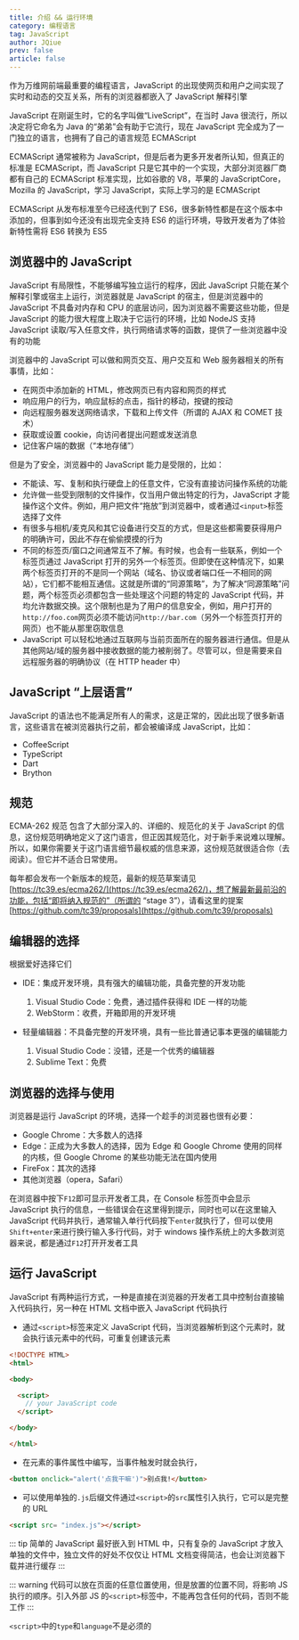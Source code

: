 ```yaml
---
title: 介绍 && 运行环境
category: 编程语言
tag: JavaScript
author: JQiue
prev: false
article: false
---
```


作为万维网前端最重要的编程语言，JavaScript 的出现使网页和用户之间实现了实时和动态的交互关系，所有的浏览器都嵌入了 JavaScript 解释引擎

JavaScript 在刚诞生时，它的名字叫做“LiveScript”，在当时 Java 很流行，所以决定将它命名为 Java 的“弟弟”会有助于它流行，现在 JavaScript 完全成为了一门独立的语言，也拥有了自己的语言规范 ECMAScript

ECMAScript 通常被称为 JavaScript，但是后者为更多开发者所认知，但真正的标准是 ECMAScript，而 JavaScript 只是它其中的一个实现，大部分浏览器厂商都有自己的 ECMAScript 标准实现，比如谷歌的 V8，苹果的 JavaScriptCore，Mozilla 的 JavaScript，学习 JavaScript，实际上学习的是 ECMAScript

ECMAScript 从发布标准至今已经迭代到了 ES6，很多新特性都是在这个版本中添加的，但事到如今还没有出现完全支持 ES6 的运行环境，导致开发者为了体验新特性需将 ES6 转换为 ES5

## 浏览器中的 JavaScript

JavaScript 有局限性，不能够编写独立运行的程序，因此 JavaScript 只能在某个解释引擎或宿主上运行，浏览器就是 JavaScript 的宿主，但是浏览器中的 JavaScript 不具备对内存和 CPU 的底层访问，因为浏览器不需要这些功能，但是 JavaScript 的能力很大程度上取决于它运行的环境，比如 NodeJS 支持 JavaScript 读取/写入任意文件，执行网络请求等的函数，提供了一些浏览器中没有的功能

浏览器中的 JavaScript 可以做和网页交互、用户交互和 Web 服务器相关的所有事情，比如：

+ 在网页中添加新的 HTML，修改网页已有内容和网页的样式
+ 响应用户的行为，响应鼠标的点击，指针的移动，按键的按动
+ 向远程服务器发送网络请求，下载和上传文件（所谓的 AJAX 和 COMET 技术）
+ 获取或设置 cookie，向访问者提出问题或发送消息
+ 记住客户端的数据（“本地存储”）

但是为了安全，浏览器中的 JavaScript 能力是受限的，比如：

+ 不能读、写、复制和执行硬盘上的任意文件，它没有直接访问操作系统的功能
+ 允许做一些受到限制的文件操作，仅当用户做出特定的行为，JavaScript 才能操作这个文件。例如，用户把文件“拖放”到浏览器中，或者通过`<input>`标签选择了文件
+ 有很多与相机/麦克风和其它设备进行交互的方式，但是这些都需要获得用户的明确许可，因此不存在偷偷摸摸的行为
+ 不同的标签页/窗口之间通常互不了解。有时候，也会有一些联系，例如一个标签页通过 JavaScript 打开的另外一个标签页。但即使在这种情况下，如果两个标签页打开的不是同一个网站（域名、协议或者端口任一不相同的网站），它们都不能相互通信。这就是所谓的“同源策略”，为了解决“同源策略”问题，两个标签页必须都包含一些处理这个问题的特定的 JavaScript 代码，并均允许数据交换。这个限制也是为了用户的信息安全，例如，用户打开的`http://foo.com`网页必须不能访问`http://bar.com`（另外一个标签页打开的网页）也不能从那里窃取信息
+ JavaScript 可以轻松地通过互联网与当前页面所在的服务器进行通信。但是从其他网站/域的服务器中接收数据的能力被削弱了。尽管可以，但是需要来自远程服务器的明确协议（在 HTTP header 中）

## JavaScript “上层语言”

JavaScript 的语法也不能满足所有人的需求，这是正常的，因此出现了很多新语言，这些语言在被浏览器执行之前，都会被编译成 JavaScript，比如：

+ CoffeeScript
+ TypeScript
+ Dart
+ Brython

## 规范

ECMA-262 规范 包含了大部分深入的、详细的、规范化的关于 JavaScript 的信息，这份规范明确地定义了这门语言，但正因其规范化，对于新手来说难以理解。所以，如果你需要关于这门语言细节最权威的信息来源，这份规范就很适合你（去阅读）。但它并不适合日常使用。

每年都会发布一个新版本的规范，最新的规范草案请见 [https://tc39.es/ecma262/](https://tc39.es/ecma262/)，想了解最新最前沿的功能，包括“即将纳入规范的”（所谓的 “stage 3”），请看这里的提案 [https://github.com/tc39/proposals](https://github.com/tc39/proposals)

## 编辑器的选择

根据爱好选择它们

+ IDE：集成开发环境，具有强大的编辑功能，具备完整的开发功能
  1. Visual Studio Code：免费，通过插件获得和 IDE 一样的功能
  2. WebStorm：收费，开箱即用的开发环境

+ 轻量编辑器：不具备完整的开发环境，具有一些比普通记事本更强的编辑能力
  1. Visual Studio Code：没错，还是一个优秀的编辑器
  2. Sublime Text：免费

## 浏览器的选择与使用

浏览器是运行 JavaScript 的环境，选择一个趁手的浏览器也很有必要：

+ Google Chrome：大多数人的选择
+ Edge：正成为大多数人的选择，因为 Edge 和 Google Chrome 使用的同样的内核，但 Google Chrome 的某些功能无法在国内使用
+ FireFox：其次的选择
+ 其他浏览器（opera，Safari）

在浏览器中按下`F12`即可显示开发者工具，在 Console 标签页中会显示 JavaScript 执行的信息，一些错误会在这里得到提示，同时也可以在这里输入 JavaScript 代码并执行，通常输入单行代码按下`enter`就执行了，但可以使用`Shift+enter`来进行换行输入多行代码，对于 windows 操作系统上的大多数浏览器来说，都是通过`F12`打开开发者工具

## 运行 JavaScript

JavaScript 有两种运行方式，一种是直接在浏览器的开发者工具中控制台直接输入代码执行，另一种在 HTML 文档中嵌入 JavaScript 代码执行

+ 通过`<script>`标签来定义 JavaScript 代码，当浏览器解析到这个元素时，就会执行该元素中的代码，可重复创建该元素

```html
<!DOCTYPE HTML>
<html>

<body>

  <script>
    // your JavaScript code
  </script>

</body>

</html>
```

+ 在元素的事件属性中编写，当事件触发时就会执行，

```html
<button onclick="alert('点我干嘛')">别点我!</button>
```

+ 可以使用单独的`.js`后缀文件通过`<script>`的`src`属性引入执行，它可以是完整的 URL

```html
<script src= "index.js"></script>
```

::: tip
简单的 JavaScript 最好嵌入到 HTML 中，只有复杂的 JavaScript 才放入单独的文件中，独立文件的好处不仅仅让 HTML 文档变得简洁，也会让浏览器下载并进行缓存
:::

::: warning
代码可以放在页面的任意位置使用，但是放置的位置不同，将影响 JS 执行的顺序。引入外部 JS 的`<script>`标签中，不能再包含任何的代码，否则不能工作
:::

`<script>`中的`type`和`language`不是必须的
